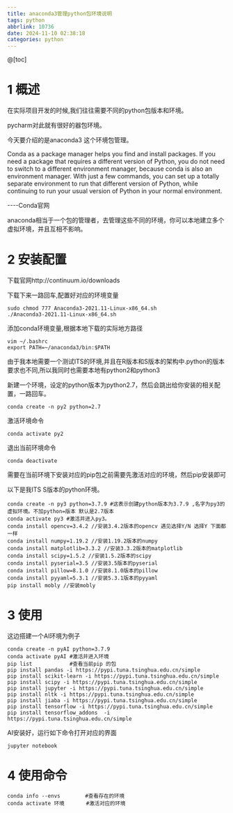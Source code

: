 ```yaml
---
title: anaconda3管理python包环境说明
tags: python
abbrlink: 10736
date: 2024-11-10 02:38:18
categories: python
---
```


@[toc]
# 1 概述

在实际项目开发的时候,我们往往需要不同的python包版本和环境。

pycharm对此就有很好的器包环境。

今天要介绍的是anaconda3 这个环境包管理。

Conda as a package manager helps you find and install packages. If you need a package that requires a different version of Python, you do not need to switch to a different environment manager, because conda is also an environment manager. With just a few commands, you can set up a totally separate environment to run that different version of Python, while continuing to run your usual version of Python in your normal environment.

----Conda官网

anaconda相当于一个包的管理者，去管理这些不同的环境，你可以本地建立多个虚拟环境，并且互相不影响。

# 2 安装配置

下载官网http://continuum.io/downloads

下载下来一路回车,配置好对应的环境变量

```shell
sudo chmod 777 Anaconda3-2021.11-Linux-x86_64.sh
./Anaconda3-2021.11-Linux-x86_64.sh
```

添加conda环境变量,根据本地下载的实际地方路径

```shell
vim ~/.bashrc
export PATH=~/anaconda3/bin:$PATH
```

由于我本地需要一个测试ITS的环境,并且在R版本和S版本的架构中.python的版本要求也不同,所以我同时也需要本地有python2和python3

新建一个环境，设定的python版本为python2.7，然后会跳出给你安装的相关配置，一路回车。

```
conda create -n py2 python=2.7
```

激活环境命令

```
conda activate py2
```

退出当前环境命令

```
conda deactivate
```

需要在当前环境下安装对应的pip包之前需要先激活对应的环境，然后pip安装即可

以下是我ITS S版本的python环境。

```shell
conda create -n py3 python=3.7.9 #这表示创建python版本为3.7.9 ,名字为py3的虚拟环境。不加python=版本 默认是2.7版本
conda activate py3 #激活并进入py3。
conda install opencv=3.4.2 //安装3.4.2版本的opencv 遇见选择Y/N 选择Y 下面都一样
conda install numpy=1.19.2 //安装1.19.2版本的numpy
conda install matplotlib=3.3.2 //安装3.3.2版本的matplotlib
conda install scipy=1.5.2 //安装1.5.2版本的scipy
conda install pyserial=3.5 //安装3.5版本的pyserial
conda install pillow=8.1.0 //安装8.1.0版本的pillow
conda install pyyaml=5.3.1 //安装5.3.1版本的pyyaml
pip install mobly //安装mobly
```

# 3 使用

这边搭建一个AI环境为例子

```shell
conda create -n pyAI python=3.7.9
conda activate pyAI #激活并进入环境
pip list 			#查看当前pip 的包
pip install pandas -i https://pypi.tuna.tsinghua.edu.cn/simple
pip install scikit-learn -i https://pypi.tuna.tsinghua.edu.cn/simple 
pip install scipy -i https://pypi.tuna.tsinghua.edu.cn/simple
pip install jupyter -i https://pypi.tuna.tsinghua.edu.cn/simple
pip install nltk -i https://pypi.tuna.tsinghua.edu.cn/simple
pip install jiaba -i https://pypi.tuna.tsinghua.edu.cn/simple
pip install tensorflow -i https://pypi.tuna.tsinghua.edu.cn/simple
pip install tensorflow_addons  -i https://pypi.tuna.tsinghua.edu.cn/simple
```

AI安装好，运行如下命令打开对应的界面

```
jupyter notebook
```

# 4 使用命令

```
conda info --envs 		 #查看存在的环境
conda activate 环境 		#激活对应的环境
```

